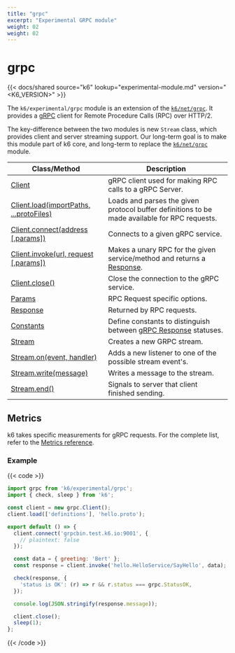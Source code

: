 ```yaml
---
title: "grpc"
excerpt: "Experimental GRPC module"
weight: 02
weight: 02
---
```


# grpc

{{< docs/shared source="k6" lookup="experimental-module.md" version="<K6_VERSION>" >}}

The `k6/experimental/grpc` module is an extension of the [`k6/net/grpc`](https://grafana.com/docs/k6/<K6_VERSION>/javascript-api/k6-net-grpc). It provides a [gRPC](https://grpc.io/) client for Remote Procedure Calls (RPC) over HTTP/2.

The key-difference between the two modules is new `Stream` class, which provides client and server streaming support. Our long-term goal is to make this module part of k6 core, and long-term to replace the [`k6/net/grpc`](https://grafana.com/docs/k6/<K6_VERSION>/javascript-api/k6-net-grpc) module.

| Class/Method                                                                                                                               | Description                                                                                                                                                     |
| ------------------------------------------------------------------------------------------------------------------------------------------ | --------------------------------------------------------------------------------------------------------------------------------------------------------------- |
| [Client](https://grafana.com/docs/k6/<K6_VERSION>/javascript-api/k6-experimental/grpc/client)                                              | gRPC client used for making RPC calls to a gRPC Server.                                                                                                         |
| [Client.load(importPaths, ...protoFiles)](https://grafana.com/docs/k6/<K6_VERSION>/javascript-api/k6-experimental/grpc/client/client-load) | Loads and parses the given protocol buffer definitions to be made available for RPC requests.                                                                   |
| [Client.connect(address [,params])](https://grafana.com/docs/k6/<K6_VERSION>/javascript-api/k6-experimental/grpc/client/client-connect)    | Connects to a given gRPC service.                                                                                                                               |
| [Client.invoke(url, request [,params])](https://grafana.com/docs/k6/<K6_VERSION>/javascript-api/k6-experimental/grpc/client/client-invoke) | Makes a unary RPC for the given service/method and returns a [Response](https://grafana.com/docs/k6/<K6_VERSION>/javascript-api/k6-experimental/grpc/response). |
| [Client.close()](https://grafana.com/docs/k6/<K6_VERSION>/javascript-api/k6-experimental/grpc/client/client-close)                         | Close the connection to the gRPC service.                                                                                                                       |
| [Params](https://grafana.com/docs/k6/<K6_VERSION>/javascript-api/k6-experimental/grpc/params)                                              | RPC Request specific options.                                                                                                                                   |
| [Response](https://grafana.com/docs/k6/<K6_VERSION>/javascript-api/k6-experimental/grpc/response)                                          | Returned by RPC requests.                                                                                                                                       |
| [Constants](https://grafana.com/docs/k6/<K6_VERSION>/javascript-api/k6-experimental/grpc/constants)                                        | Define constants to distinguish between [gRPC Response](https://grafana.com/docs/k6/<K6_VERSION>/javascript-api/k6-experimental/grpc/response) statuses.        |
| [Stream](https://grafana.com/docs/k6/<K6_VERSION>/javascript-api/k6-experimental/grpc/stream)                                              | Creates a new GRPC stream.                                                                                                                                      |
| [Stream.on(event, handler)](https://grafana.com/docs/k6/<K6_VERSION>/javascript-api/k6-experimental/grpc/stream/stream-on)                 | Adds a new listener to one of the possible stream event's.                                                                                                      |
| [Stream.write(message)](https://grafana.com/docs/k6/<K6_VERSION>/javascript-api/k6-experimental/grpc/stream/stream-write)                  | Writes a message to the stream.                                                                                                                                 |
| [Stream.end()](https://grafana.com/docs/k6/<K6_VERSION>/javascript-api/k6-experimental/grpc/stream/stream-end)                             | Signals to server that client finished sending.                                                                                                                 |

## Metrics

k6 takes specific measurements for gRPC requests.
For the complete list, refer to the [Metrics reference](https://grafana.com/docs/k6/<K6_VERSION>/using-k6/metrics/reference#grpc).

### Example

{{< code >}}

```javascript
import grpc from 'k6/experimental/grpc';
import { check, sleep } from 'k6';

const client = new grpc.Client();
client.load(['definitions'], 'hello.proto');

export default () => {
  client.connect('grpcbin.test.k6.io:9001', {
    // plaintext: false
  });

  const data = { greeting: 'Bert' };
  const response = client.invoke('hello.HelloService/SayHello', data);

  check(response, {
    'status is OK': (r) => r && r.status === grpc.StatusOK,
  });

  console.log(JSON.stringify(response.message));

  client.close();
  sleep(1);
};
```

{{< /code >}}
